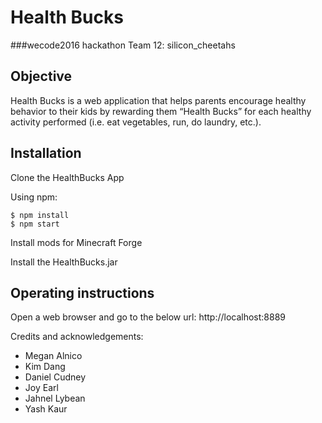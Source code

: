 # Health Bucks
###wecode2016 hackathon
Team 12: silicon_cheetahs

## Objective
Health Bucks is a web application that helps parents encourage healthy behavior to their kids by rewarding them “Health Bucks” for each healthy activity performed (i.e. eat vegetables, run, do laundry, etc.).

## Installation
Clone the HealthBucks App

Using npm:
```
$ npm install
$ npm start
```
Install mods for Minecraft Forge

Install the HealthBucks.jar

## Operating instructions
Open a web browser and go to the below url:
http://localhost:8889

Credits and acknowledgements:
+ Megan Alnico
+ Kim Dang
+ Daniel Cudney
+ Joy Earl
+ Jahnel Lybean
+ Yash Kaur
